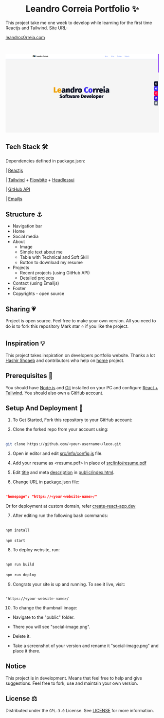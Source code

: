 <br />

<p align="center">

<h1 align="center">Leandro Correia Portfolio ✨</h1>

<p align="center">

This project take me one week to develop while learning for the first time Reactjs and Tailwind. Site URL:

<a href="https://leandroc0rreia.com">leandroc0rreia.com</a>
</p>

<br />

[![Site preview](/public/portfolio-image.png)](https://leandroc0rreia.com)
<br />


## Tech Stack 🛠️

Dependencies defined in package.json:

| [Reactjs](https://reactjs.org/)

| [Tailwind](https://tailwindcss.com/) + [Flowbite](https://flowbite.com/) + [Headlessui](https://headlessui.com/)

| [GitHub API](https://docs.github.com/rest/repos/repos)

| [Emailjs](https://www.emailjs.com)

## Structure ⚓

- Navigation bar
- Home
- Social media
- About
	- Image
	- Simple text about me
	- Table with Technical and Soft Skill
	- Button to download my resume
- Projects
	- Recent projects (using GitHub API)
	- Detailed projects 
- Contact (using Emailjs)
- Footer
- Copyrights - open source

## Sharing 💗

Project is open source. Feel free to make your own version. All you need to do is to fork this repository
Mark star ⭐ if you like the project.

## Inspiration 💡

This project takes inspiration on developers portfolio website.
Thanks a lot [Hashir Shoaeb](https://hashirshoaeb.com/) and contributors who help on [home](https://github.com/hashirshoaeb/home) project.

## Prerequisites 🍪

You should have [Node.js](https://nodejs.org/en/) and [Git](https://git-scm.com/) installed on your PC and configure [React + Tailwind](https://tailwindcss.com/docs/guides/create-react-app). You should also own a GitHub account.

## Setup And Deployment 🔧

1. To Get Started, Fork this repository to your GitHub account:

2. Clone the forked repo from your account using:

```bash

git clone https://github.com/<your-username>/leco.git

```

3. Open in editor and edit [src/info/config.js](./src/info/config.js) file.

4. Add your resume as <resume.pdf> in place of [src/info/resume.pdf](./src/info/)

5. Edit [title](./public/index.html#L34) and meta [description](./public/index.html#L13) in [public/index.html](./public/index.html).

6. Change URL in [package.json](./package.json) file:

```json

"homepage": "https://<your-website-name>/"

```

Or for deployment at custom domain, refer [create-react-app.dev](https://create-react-app.dev/docs/deployment/#step-1-add-homepage-to-packagejson)

7. After editing run the following bash commands:

```bash

npm install

npm start

```

8. To deploy website, run:

```bash

npm run build

npm run deploy

```

9. Congrats your site is up and running. To see it live, visit:

```https

"https://<your-website-name>/

```

10. To change the thumbnail image:

- Navigate to the "public" folder.

- There you will see "social-image.png".

- Delete it.

- Take a screenshot of your version and rename it "social-image.png" and place it there.


## Notice

This project is in development. Means that feel free to help and give suggestions. Feel free to fork, use and maintain your own version.

## License ⚖️

Distributed under the `GPL-3.0` License. See [LICENSE](LICENSE.md) for more information.
